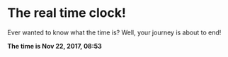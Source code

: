 # The real time clock!

Ever wanted to know what the time is? Well, your journey is about to end!

**The time is Nov 22, 2017, 08:53**